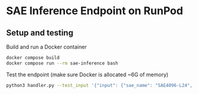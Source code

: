 # SAE Inference Endpoint on RunPod

## Setup and testing

Build and run a Docker container

```bash
docker compose build
docker compose run --rm sae-inference bash
```

Test the endpoint (make sure Docker is allocated ~6G of memory)

```bash
python3 handler.py --test_input '{"input": {"sae_name": "SAE4096-L24", "sequence": "TTCCPSIVARSNFNVCRLPGTPEALCATYTGCIIIPGATCPGDYAN"}}'
```
